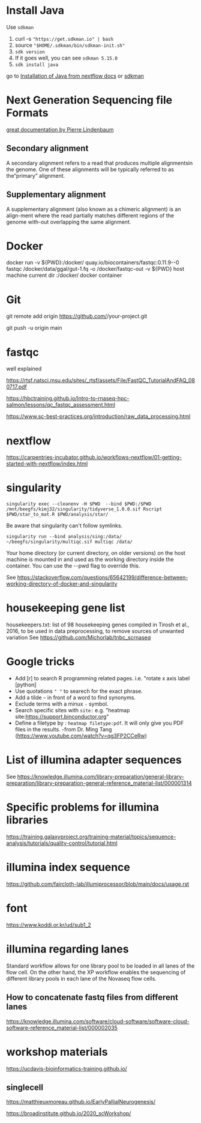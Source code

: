 # Install Java
Use `sdkman`
1. curl -s `"https://get.sdkman.io" | bash`
2. source `"$HOME/.sdkman/bin/sdkman-init.sh"`
3. `sdk version`
4. If it goes well, you can see `sdkman 5.15.0`
5. `sdk install java`

go to [Installation of Java from nextflow docs](https://www.nextflow.io/docs/latest/getstarted.html) or [sdkman](https://sdkman.io/install)

# Next Generation Sequencing file Formats

[great documentation by Pierre Lindenbaum
](https://www.slideshare.net/lindenb/next-generation-sequencing-file-formats-2017)

## Secondary alignment
A secondary alignment refers to a read that produces multiple alignmentsin the genome. One of these alignments will be typically referred to as the“primary” alignment.

## Supplementary alignment
A supplementary alignment (also known as a chimeric alignment) is an align-ment where the read partially matches different regions of the genome with-out overlapping the same alignment.

# Docker
docker run -v ${PWD}:/docker/ quay.io/biocontainers/fastqc:0.11.9--0 fastqc /docker/data/ggal/gut-1.fq -o /docker/fastqc-out
-v ${PWD} host machine current dir
:/docker/ docker container

# Git
git remote add origin https://github.com/<your-github-username>/your-project.git

git push -u origin main

# fastqc

well explained

https://rtsf.natsci.msu.edu/sites/_rtsf/assets/File/FastQC_TutorialAndFAQ_080717.pdf

https://hbctraining.github.io/Intro-to-rnaseq-hpc-salmon/lessons/qc_fastqc_assessment.html

https://www.sc-best-practices.org/introduction/raw_data_processing.html

# nextflow

https://carpentries-incubator.github.io/workflows-nextflow/01-getting-started-with-nextflow/index.html

# singularity
```
singularity exec --cleanenv -H $PWD  --bind $PWD:/$PWD /mnt/beegfs/kimj32/singularity/tidyverse_1.0.0.sif Rscript $PWD/star_to_mat.R $PWD/analysis/star/
```

Be aware that singularity can't follow symlinks.

`singularity run --bind analysis/sing:/data/ ~/beegfs/singularity/multiqc.sif multiqc /data/`

Your home directory (or current directory, on older versions) on the host machine is mounted in and used as the working directory inside the container. You can use the --pwd flag to override this.

See https://stackoverflow.com/questions/65642199/difference-between-working-directory-of-docker-and-singularity

# housekeeping gene list
housekeepers.txt: list of 98 housekeeping genes compiled in Tirosh et al., 2016, to be used in data preprocessing, to remove sources of unwanted variation
See https://github.com/Michorlab/tnbc_scrnaseq

# Google tricks
- Add [r] to search R programming related pages. i.e. "rotate x axis label [python]
- Use quotations `" "` to searech for the exact phrase.
- Add a tilde `~` in front of a word to find synonyms.
- Exclude terms with a minux `-` symbol.
- Search specific sites with `site:` e.g. "heatmap site:https://support.binconductor.org"
- Define a filetype by : `heatmap filetype:pdf`. It will only give you PDF files in the results. -from Dr. Ming Tang (https://www.youtube.com/watch?v=qg3FP2CCeRw)

# List of illumina adapter sequences

See https://knowledge.illumina.com/library-preparation/general-library-preparation/library-preparation-general-reference_material-list/000001314

# Specific problems for illumina libraries

https://training.galaxyproject.org/training-material/topics/sequence-analysis/tutorials/quality-control/tutorial.html

# illumina index sequence

https://github.com/faircloth-lab/illumiprocessor/blob/main/docs/usage.rst
  
# font
https://www.koddi.or.kr/ud/sub1_2



# illumina regarding lanes

Standard workflow allows for one library pool to be loaded in all lanes of the flow cell. On the other hand, the XP workflow enables the sequencing of different library pools in each lane of the Novaseq flow cells.

## How to concatenate fastq files from different lanes

https://knowledge.illumina.com/software/cloud-software/software-cloud-software-reference_material-list/000002035

# workshop materials

https://ucdavis-bioinformatics-training.github.io/

## singlecell
https://matthieuxmoreau.github.io/EarlyPallialNeurogenesis/

https://broadinstitute.github.io/2020_scWorkshop/